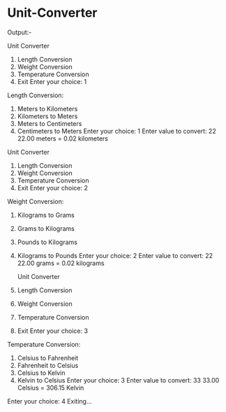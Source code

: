 # Unit-Converter
Output:-

Unit Converter
1. Length Conversion
2. Weight Conversion
3. Temperature Conversion
4. Exit
Enter your choice: 1

Length Conversion:
1. Meters to Kilometers
2. Kilometers to Meters
3. Meters to Centimeters
4. Centimeters to Meters
Enter your choice: 1
Enter value to convert: 22
22.00 meters = 0.02 kilometers


  Unit Converter
1. Length Conversion
2. Weight Conversion
3. Temperature Conversion
4. Exit
Enter your choice: 2

Weight Conversion:
1. Kilograms to Grams
2. Grams to Kilograms
3. Pounds to Kilograms
4. Kilograms to Pounds
Enter your choice: 2
Enter value to convert: 22
22.00 grams = 0.02 kilograms

   Unit Converter
1. Length Conversion
2. Weight Conversion
3. Temperature Conversion
4. Exit
Enter your choice: 3

Temperature Conversion:
1. Celsius to Fahrenheit
2. Fahrenheit to Celsius
3. Celsius to Kelvin
4. Kelvin to Celsius
Enter your choice: 3
Enter value to convert: 33
33.00 Celsius = 306.15 Kelvin

Enter your choice: 4
Exiting...
